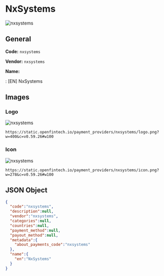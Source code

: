 
# NxSystems 
![nxsystems](https://static.openfintech.io/payment_providers/nxsystems/logo.png?w=400&c=v0.59.26#w100)  

## General 
 
**Code:** `nxsystems` 
 
**Vendor:** `nxsystems` 
 
**Name:** 
 
:	[EN] NxSystems 
 

## Images 

### Logo 
 
![nxsystems](https://static.openfintech.io/payment_providers/nxsystems/logo.png?w=400&c=v0.59.26#w100)  

```
https://static.openfintech.io/payment_providers/nxsystems/logo.png?w=400&c=v0.59.26#w100
```  

### Icon 
 
![nxsystems](https://static.openfintech.io/payment_providers/nxsystems/icon.png?w=278&c=v0.59.26#w100)  

```
https://static.openfintech.io/payment_providers/nxsystems/icon.png?w=278&c=v0.59.26#w100
```  

## JSON Object 

```json
{
  "code":"nxsystems",
  "description":null,
  "vendor":"nxsystems",
  "categories":null,
  "countries":null,
  "payment_method":null,
  "payout_method":null,
  "metadata":{
    "about_payments_code":"nxsystems"
  },
  "name":{
    "en":"NxSystems"
  }
}
```  

